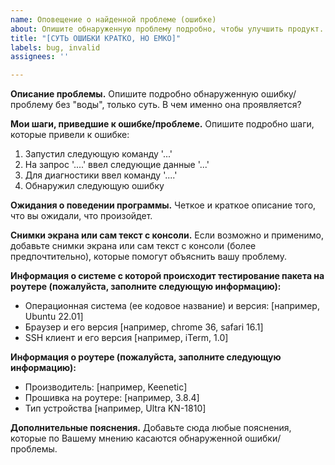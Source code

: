 ```yaml
---
name: Оповещение о найденной проблеме (ошибке)
about: Опишите обнаруженную проблему подробно, чтобы улучшить продукт.
title: "[СУТЬ ОШИБКИ КРАТКО, НО ЕМКО]"
labels: bug, invalid
assignees: ''

---
```


**Описание проблемы.**
Опишите подробно обнаруженную ошибку/проблему без "воды", только суть.
В чем именно она проявляется?

**Мои шаги, приведшие к ошибке/проблеме.**
Опишите подробно шаги, которые привели к ошибке:

1. Запустил следующую команду '...'
2. На запрос '....' ввел следующие данные '...'
3. Для диагностики ввел команду '....'
4. Обнаружил следующую ошибку

**Ожидания о поведении программы.**
Четкое и краткое описание того, что вы ожидали, что произойдет.

**Снимки экрана или сам текст с консоли.**
Если возможно и применимо, добавьте снимки экрана или сам текст с консоли (более предпочтительно), которые помогут объяснить вашу проблему.

**Информация о системе с которой происходит тестирование пакета на роутере (пожалуйста, заполните следующую информацию):**
- Операционная система (ее кодовое название) и версия: [например, Ubuntu 22.01]
- Браузер и его версия [например, chrome 36, safari 16.1]
- SSH клиент и его версия [например, iTerm, 1.0]

**Информация о роутере (пожалуйста, заполните следующую информацию):**
- Производитель: [например, Keenetic]
- Прошивка на роутере: [например, 3.8.4]
- Тип устройства [например, Ultra KN-1810]

**Дополнительные пояснения.**
Добавьте сюда любые пояснения, которые по Вашему мнению касаются обнаруженной ошибки/проблемы.
